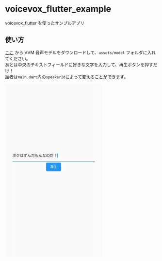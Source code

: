 # voicevox_flutter_example

voicevox_flutter を使ったサンプルアプリ

## 使い方
[ここ](https://github.com/VOICEVOX/voicevox_vvm) から VVM 音声モデルをダウンロードして、`assets/model` フォルダに入れてください。  
あとは中央のテキストフィールドに好きな文字を入力して、再生ボタンを押すだけ！  
話者は`main.dart`内の`speakerId`によって変えることができます。

<img src="../screen_shot/sample.jpg" width="320px"/>